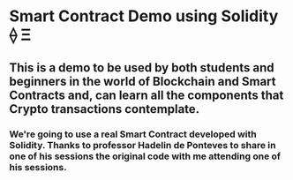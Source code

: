 # Smart Contract Demo using Solidity ⟠ Ξ

## This is a demo to be used by both students and beginners in the world of Blockchain and Smart Contracts and, can learn all the components that Crypto transactions contemplate.

### We're going to use a real Smart Contract developed with Solidity. Thanks to professor Hadelin de Ponteves to share in one of his sessions the original code with me attending one of his sessions. 
